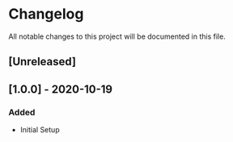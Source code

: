 # Changelog

All notable changes to this project will be documented in this file.

## [Unreleased]

## [1.0.0] - 2020-10-19

### Added

- Initial Setup

